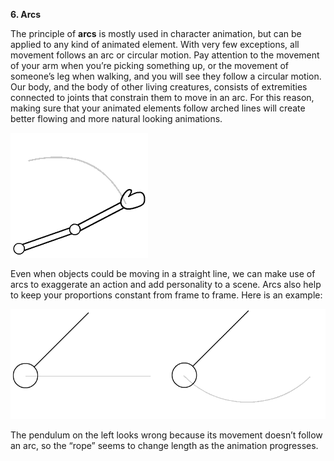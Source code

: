 **6. Arcs**

The principle of **arcs** is mostly used in character animation, but can be applied to any kind of animated element. With very few exceptions, all movement follows an arc or circular motion. Pay attention to the movement of your arm when you’re picking something up, or the movement of someone’s leg when walking, and you will see they follow a circular motion. Our body, and the body of other living creatures, consists of extremities connected to joints that constrain them to move in an arc. For this reason, making sure that your animated elements follow arched lines will create better flowing and more natural looking animations.

![](/assets/15_arcs_arm.gif)

Even when objects could be moving in a straight line, we can make use of arcs to exaggerate an action and add personality to a scene.  Arcs also help to keep your proportions constant from frame to frame. Here is an example:

![](/assets/16_arcs_pendulums.gif)

The pendulum on the left looks wrong because its movement doesn’t follow an arc, so the “rope” seems to change length as the animation progresses.